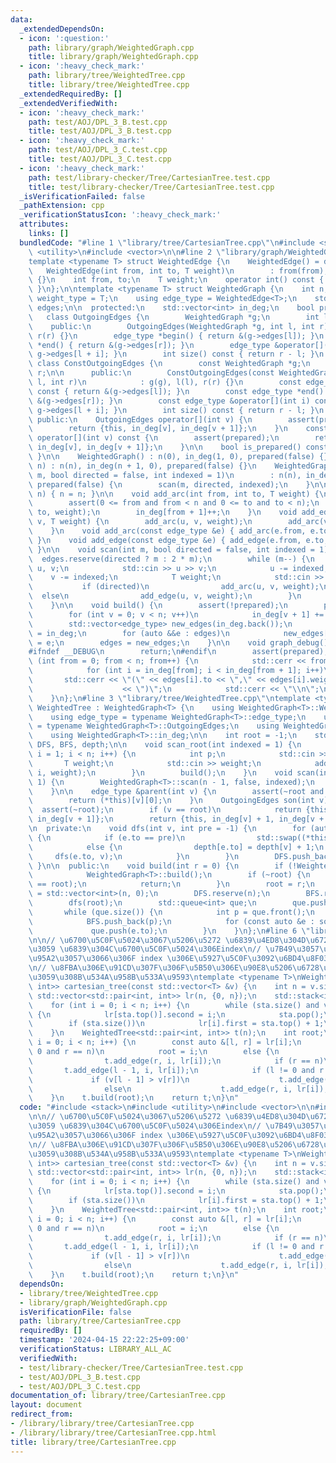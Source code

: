 ```yaml
---
data:
  _extendedDependsOn:
  - icon: ':question:'
    path: library/graph/WeightedGraph.cpp
    title: library/graph/WeightedGraph.cpp
  - icon: ':heavy_check_mark:'
    path: library/tree/WeightedTree.cpp
    title: library/tree/WeightedTree.cpp
  _extendedRequiredBy: []
  _extendedVerifiedWith:
  - icon: ':heavy_check_mark:'
    path: test/AOJ/DPL_3_B.test.cpp
    title: test/AOJ/DPL_3_B.test.cpp
  - icon: ':heavy_check_mark:'
    path: test/AOJ/DPL_3_C.test.cpp
    title: test/AOJ/DPL_3_C.test.cpp
  - icon: ':heavy_check_mark:'
    path: test/library-checker/Tree/CartesianTree.test.cpp
    title: test/library-checker/Tree/CartesianTree.test.cpp
  _isVerificationFailed: false
  _pathExtension: cpp
  _verificationStatusIcon: ':heavy_check_mark:'
  attributes:
    links: []
  bundledCode: "#line 1 \"library/tree/CartesianTree.cpp\"\n#include <stack>\n#include\
    \ <utility>\n#include <vector>\n\n#line 2 \"library/graph/WeightedGraph.cpp\"\n\
    template <typename T> struct WeightedEdge {\n    WeightedEdge() = default;\n \
    \   WeightedEdge(int from, int to, T weight)\n        : from(from), to(to), weight(weight)\
    \ {}\n    int from, to;\n    T weight;\n    operator int() const { return to;\
    \ }\n};\n\ntemplate <typename T> struct WeightedGraph {\n    int n;\n    using\
    \ weight_type = T;\n    using edge_type = WeightedEdge<T>;\n    std::vector<edge_type>\
    \ edges;\n\n  protected:\n    std::vector<int> in_deg;\n    bool prepared;\n \
    \   class OutgoingEdges {\n        WeightedGraph *g;\n        int l, r;\n\n  \
    \    public:\n        OutgoingEdges(WeightedGraph *g, int l, int r) : g(g), l(l),\
    \ r(r) {}\n        edge_type *begin() { return &(g->edges[l]); }\n        edge_type\
    \ *end() { return &(g->edges[r]); }\n        edge_type &operator[](int i) { return\
    \ g->edges[l + i]; }\n        int size() const { return r - l; }\n    };\n   \
    \ class ConstOutgoingEdges {\n        const WeightedGraph *g;\n        int l,\
    \ r;\n\n      public:\n        ConstOutgoingEdges(const WeightedGraph *g, int\
    \ l, int r)\n            : g(g), l(l), r(r) {}\n        const edge_type *begin()\
    \ const { return &(g->edges[l]); }\n        const edge_type *end() const { return\
    \ &(g->edges[r]); }\n        const edge_type &operator[](int i) const { return\
    \ g->edges[l + i]; }\n        int size() const { return r - l; }\n    };\n\n \
    \ public:\n    OutgoingEdges operator[](int v) {\n        assert(prepared);\n\
    \        return {this, in_deg[v], in_deg[v + 1]};\n    }\n    const ConstOutgoingEdges\
    \ operator[](int v) const {\n        assert(prepared);\n        return {this,\
    \ in_deg[v], in_deg[v + 1]};\n    }\n\n    bool is_prepared() const { return prepared;\
    \ }\n\n    WeightedGraph() : n(0), in_deg(1, 0), prepared(false) {}\n    WeightedGraph(int\
    \ n) : n(n), in_deg(n + 1, 0), prepared(false) {}\n    WeightedGraph(int n, int\
    \ m, bool directed = false, int indexed = 1)\n        : n(n), in_deg(n + 1, 0),\
    \ prepared(false) {\n        scan(m, directed, indexed);\n    }\n\n    void resize(int\
    \ n) { n = n; }\n\n    void add_arc(int from, int to, T weight) {\n        assert(!prepared);\n\
    \        assert(0 <= from and from < n and 0 <= to and to < n);\n        edges.emplace_back(from,\
    \ to, weight);\n        in_deg[from + 1]++;\n    }\n    void add_edge(int u, int\
    \ v, T weight) {\n        add_arc(u, v, weight);\n        add_arc(v, u, weight);\n\
    \    }\n    void add_arc(const edge_type &e) { add_arc(e.from, e.to, e.weight);\
    \ }\n    void add_edge(const edge_type &e) { add_edge(e.from, e.to, e.weight);\
    \ }\n\n    void scan(int m, bool directed = false, int indexed = 1) {\n      \
    \  edges.reserve(directed ? m : 2 * m);\n        while (m--) {\n            int\
    \ u, v;\n            std::cin >> u >> v;\n            u -= indexed;\n        \
    \    v -= indexed;\n            T weight;\n            std::cin >> weight;\n \
    \           if (directed)\n                add_arc(u, v, weight);\n          \
    \  else\n                add_edge(u, v, weight);\n        }\n        build();\n\
    \    }\n\n    void build() {\n        assert(!prepared);\n        prepared = true;\n\
    \        for (int v = 0; v < n; v++)\n            in_deg[v + 1] += in_deg[v];\n\
    \        std::vector<edge_type> new_edges(in_deg.back());\n        auto counter\
    \ = in_deg;\n        for (auto &&e : edges)\n            new_edges[counter[e.from]++]\
    \ = e;\n        edges = new_edges;\n    }\n\n    void graph_debug() const {\n\
    #ifndef __DEBUG\n        return;\n#endif\n        assert(prepared);\n        for\
    \ (int from = 0; from < n; from++) {\n            std::cerr << from << \";\";\n\
    \            for (int i = in_deg[from]; i < in_deg[from + 1]; i++)\n         \
    \       std::cerr << \"(\" << edges[i].to << \",\" << edges[i].weight\n      \
    \                    << \")\";\n            std::cerr << \"\\n\";\n        }\n\
    \    }\n};\n#line 3 \"library/tree/WeightedTree.cpp\"\ntemplate <typename T> struct\
    \ WeightedTree : WeightedGraph<T> {\n    using WeightedGraph<T>::WeightedGraph;\n\
    \    using edge_type = typename WeightedGraph<T>::edge_type;\n    using OutgoingEdges\
    \ = typename WeightedGraph<T>::OutgoingEdges;\n    using WeightedGraph<T>::n;\n\
    \    using WeightedGraph<T>::in_deg;\n\n    int root = -1;\n    std::vector<int>\
    \ DFS, BFS, depth;\n\n    void scan_root(int indexed = 1) {\n        for (int\
    \ i = 1; i < n; i++) {\n            int p;\n            std::cin >> p;\n     \
    \       T weight;\n            std::cin >> weight;\n            add_edge(p - indexed,\
    \ i, weight);\n        }\n        build();\n    }\n    void scan(int indexed =\
    \ 1) {\n        WeightedGraph<T>::scan(n - 1, false, indexed);\n        build();\n\
    \    }\n\n    edge_type &parent(int v) {\n        assert(~root and root != v);\n\
    \        return (*this)[v][0];\n    }\n    OutgoingEdges son(int v) {\n      \
    \  assert(~root);\n        if (v == root)\n            return {this, in_deg[v],\
    \ in_deg[v + 1]};\n        return {this, in_deg[v] + 1, in_deg[v + 1]};\n    }\n\
    \n  private:\n    void dfs(int v, int pre = -1) {\n        for (auto &e : (*this)[v])\
    \ {\n            if (e.to == pre)\n                std::swap((*this)[v][0], e);\n\
    \            else {\n                depth[e.to] = depth[v] + 1;\n           \
    \     dfs(e.to, v);\n            }\n        }\n        DFS.push_back(v);\n   \
    \ }\n\n  public:\n    void build(int r = 0) {\n        if (!WeightedGraph<T>::is_prepared())\n\
    \            WeightedGraph<T>::build();\n        if (~root) {\n            assert(r\
    \ == root);\n            return;\n        }\n        root = r;\n        depth\
    \ = std::vector<int>(n, 0);\n        DFS.reserve(n);\n        BFS.reserve(n);\n\
    \        dfs(root);\n        std::queue<int> que;\n        que.push(root);\n \
    \       while (que.size()) {\n            int p = que.front();\n            que.pop();\n\
    \            BFS.push_back(p);\n            for (const auto &e : son(p))\n   \
    \             que.push(e.to);\n        }\n    }\n};\n#line 6 \"library/tree/CartesianTree.cpp\"\
    \n\n// \u6700\u5C0F\u5024\u3067\u5206\u5272 \u6839\u4ED8\u304D\u6728\u3092\u6E21\
    \u3059 \u6839\u304C\u6700\u5C0F\u5024\u306Eindex\n// \u7B49\u3057\u3044\u5024\u306B\
    \u95A2\u3057\u3066\u306F index \u306E\u5927\u5C0F\u3092\u6BD4\u8F03\u3059\u308B\
    \n// \u8FBA\u306E\u91CD\u307F\u306F\u5B50\u306E\u90E8\u5206\u6728\u304C\u62C5\u5F53\
    \u3059\u308B\u534A\u958B\u533A\u9593\ntemplate <typename T>\nWeightedTree<std::pair<int,\
    \ int>> cartesian_tree(const std::vector<T> &v) {\n    int n = v.size();\n   \
    \ std::vector<std::pair<int, int>> lr(n, {0, n});\n    std::stack<int> sta;\n\
    \    for (int i = 0; i < n; i++) {\n        while (sta.size() and v[i] < v[sta.top()])\
    \ {\n            lr[sta.top()].second = i;\n            sta.pop();\n        }\n\
    \        if (sta.size())\n            lr[i].first = sta.top() + 1;\n        sta.push(i);\n\
    \    }\n    WeightedTree<std::pair<int, int>> t(n);\n    int root;\n    for (int\
    \ i = 0; i < n; i++) {\n        const auto &[l, r] = lr[i];\n        if (l ==\
    \ 0 and r == n)\n            root = i;\n        else {\n            if (l == 0)\n\
    \                t.add_edge(r, i, lr[i]);\n            if (r == n)\n         \
    \       t.add_edge(l - 1, i, lr[i]);\n            if (l != 0 and r != n)\n   \
    \             if (v[l - 1] > v[r])\n                    t.add_edge(l - 1, i, lr[i]);\n\
    \                else\n                    t.add_edge(r, i, lr[i]);\n        }\n\
    \    }\n    t.build(root);\n    return t;\n}\n"
  code: "#include <stack>\n#include <utility>\n#include <vector>\n\n#include \"library/tree/WeightedTree.cpp\"\
    \n\n// \u6700\u5C0F\u5024\u3067\u5206\u5272 \u6839\u4ED8\u304D\u6728\u3092\u6E21\
    \u3059 \u6839\u304C\u6700\u5C0F\u5024\u306Eindex\n// \u7B49\u3057\u3044\u5024\u306B\
    \u95A2\u3057\u3066\u306F index \u306E\u5927\u5C0F\u3092\u6BD4\u8F03\u3059\u308B\
    \n// \u8FBA\u306E\u91CD\u307F\u306F\u5B50\u306E\u90E8\u5206\u6728\u304C\u62C5\u5F53\
    \u3059\u308B\u534A\u958B\u533A\u9593\ntemplate <typename T>\nWeightedTree<std::pair<int,\
    \ int>> cartesian_tree(const std::vector<T> &v) {\n    int n = v.size();\n   \
    \ std::vector<std::pair<int, int>> lr(n, {0, n});\n    std::stack<int> sta;\n\
    \    for (int i = 0; i < n; i++) {\n        while (sta.size() and v[i] < v[sta.top()])\
    \ {\n            lr[sta.top()].second = i;\n            sta.pop();\n        }\n\
    \        if (sta.size())\n            lr[i].first = sta.top() + 1;\n        sta.push(i);\n\
    \    }\n    WeightedTree<std::pair<int, int>> t(n);\n    int root;\n    for (int\
    \ i = 0; i < n; i++) {\n        const auto &[l, r] = lr[i];\n        if (l ==\
    \ 0 and r == n)\n            root = i;\n        else {\n            if (l == 0)\n\
    \                t.add_edge(r, i, lr[i]);\n            if (r == n)\n         \
    \       t.add_edge(l - 1, i, lr[i]);\n            if (l != 0 and r != n)\n   \
    \             if (v[l - 1] > v[r])\n                    t.add_edge(l - 1, i, lr[i]);\n\
    \                else\n                    t.add_edge(r, i, lr[i]);\n        }\n\
    \    }\n    t.build(root);\n    return t;\n}\n"
  dependsOn:
  - library/tree/WeightedTree.cpp
  - library/graph/WeightedGraph.cpp
  isVerificationFile: false
  path: library/tree/CartesianTree.cpp
  requiredBy: []
  timestamp: '2024-04-15 22:22:25+09:00'
  verificationStatus: LIBRARY_ALL_AC
  verifiedWith:
  - test/library-checker/Tree/CartesianTree.test.cpp
  - test/AOJ/DPL_3_B.test.cpp
  - test/AOJ/DPL_3_C.test.cpp
documentation_of: library/tree/CartesianTree.cpp
layout: document
redirect_from:
- /library/library/tree/CartesianTree.cpp
- /library/library/tree/CartesianTree.cpp.html
title: library/tree/CartesianTree.cpp
---
```

